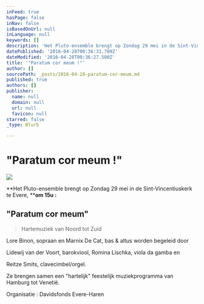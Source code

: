 ```yaml
---
inFeed: true
hasPage: false
inNav: false
isBasedOnUrl: null
inLanguage: null
keywords: []
description: 'Het Pluto-ensemble brengt op Zondag 29 mei in de Sint-Vincentiuskerk te Evere, om 15u :'
datePublished: '2016-04-28T00:36:31.789Z'
dateModified: '2016-04-28T00:36:27.500Z'
title: '"Paratum cor meum !"'
author: []
sourcePath: _posts/2016-04-28-paratum-cor-meum.md
published: true
authors: []
publisher:
  name: null
  domain: null
  url: null
  favicon: null
starred: false
_type: Blurb

---
```

# "Paratum cor meum !"
![](https://the-grid-user-content.s3-us-west-2.amazonaws.com/2a2a66b4-4ec4-40d9-b6ca-360d2a3b0867.jpg)

**Het Pluto-ensemble brengt op Zondag 29 mei in de Sint-Vincentiuskerk te Evere, ****om 15u :**

## "Paratum cor meum"

> Hartemuziek van Noord tot Zuid

Lore Binon, sopraan en Marnix De Cat, bas & altus worden begeleid door

Lidewij van der Voort, barokviool, Romina Lischka, viola da gamba en

Reitze Smits, clavecimbel/orgel. 

Ze brengen samen een "hartelijk" feestelijk muziekprogramma van Hamburg tot Venetië.

Organisatie : Davidsfonds Evere-Haren